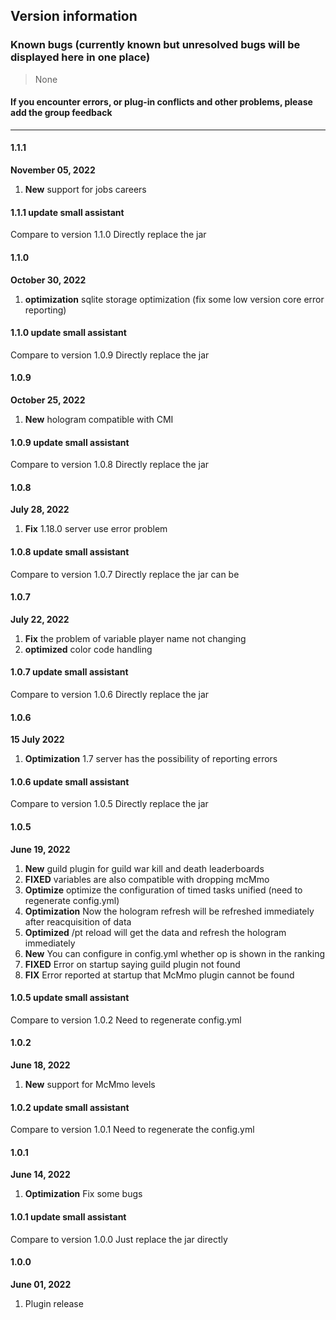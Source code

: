 ## Version information

### Known bugs (currently known but unresolved bugs will be displayed here in one place)

> None

#### If you encounter errors, or plug-in conflicts and other problems, please add the group feedback

------------
#### 1.1.1
**November 05, 2022**
1. **New** support for jobs careers

#### 1.1.1 update small assistant
Compare to version 1.1.0 Directly replace the jar

#### 1.1.0
**October 30, 2022**
1. **optimization** sqlite storage optimization (fix some low version core error reporting)

#### 1.1.0 update small assistant
Compare to version 1.0.9 Directly replace the jar

#### 1.0.9
**October 25, 2022**
1. **New** hologram compatible with CMI

#### 1.0.9 update small assistant
Compare to version 1.0.8 Directly replace the jar

#### 1.0.8
**July 28, 2022**
1. **Fix** 1.18.0 server use error problem

#### 1.0.8 update small assistant
Compare to version 1.0.7 Directly replace the jar can be

#### 1.0.7
**July 22, 2022**
1. **Fix** the problem of variable player name not changing
2. **optimized** color code handling

#### 1.0.7 update small assistant
Compare to version 1.0.6 Directly replace the jar

#### 1.0.6
**15 July 2022**
1. **Optimization** 1.7 server has the possibility of reporting errors

#### 1.0.6 update small assistant
Compare to version 1.0.5 Directly replace the jar

#### 1.0.5
**June 19, 2022**
1. **New** guild plugin for guild war kill and death leaderboards
2. **FIXED** variables are also compatible with dropping mcMmo
3. **Optimize** optimize the configuration of timed tasks unified (need to regenerate config.yml)
4. **Optimization** Now the hologram refresh will be refreshed immediately after reacquisition of data
5. **Optimized** /pt reload will get the data and refresh the hologram immediately
6. **New** You can configure in config.yml whether op is shown in the ranking
7. **FIXED** Error on startup saying guild plugin not found
8. **FIX** Error reported at startup that McMmo plugin cannot be found

#### 1.0.5 update small assistant
Compare to version 1.0.2 Need to regenerate config.yml

#### 1.0.2
**June 18, 2022**
1. **New** support for McMmo levels

#### 1.0.2 update small assistant
Compare to version 1.0.1 Need to regenerate the config.yml

#### 1.0.1
**June 14, 2022**
1. **Optimization** Fix some bugs

#### 1.0.1 update small assistant
Compare to version 1.0.0 Just replace the jar directly

#### 1.0.0
**June 01, 2022**
1. Plugin release